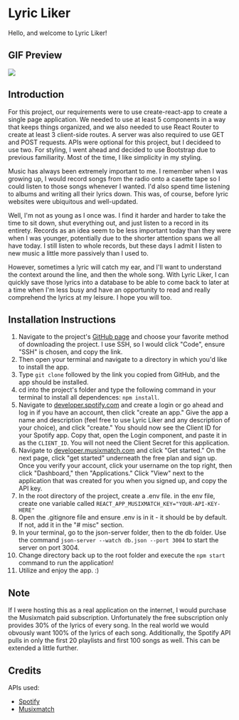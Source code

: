 # Lyric Liker

Hello, and welcome to Lyric Liker!

## GIF Preview
![](https://i.imgur.com/zie1v8K.gif)

## Introduction

For this project, our requirements were to use create-react-app to create a single page application. We needed to use at least 5 components in a way that keeps things organized, and we also needed to use React Router to create at least 3 client-side routes. A server was also required to use GET and POST requests. APIs were optional for this project, but I decideed to use two. For styling, I went ahead and decided to use Bootstrap due to previous familiarity. Most of the time, I like simplicity in my styling.

Music has always been extremely important to me. I remember when I was growing up, I would record songs from the radio onto a casette tape so I could listen to those songs whenever I wanted. I'd also spend time listening to albums and writing all their lyrics down. This was, of course, before lyric websites were ubiquitous and well-updated. 

Well, I'm not as young as I once was. I find it harder and harder to take the time to sit down, shut everything out, and just listen to a record in its entirety. Records as an idea seem to be less important today than they were when I was younger, potentially due to the shorter attention spans we all have today. I still listen to whole records, but these days I admit I listen to new music a little more passively than I used to.

However, sometimes a lyric will catch my ear, and I'll want to understand the context around the line, and then the whole song. With Lyric Liker, I can quickly save those lyrics into a database to be able to come back to later at a time when I'm less busy and have an opportunity to read and really comprehend the lyrics at my leisure. I hope you will too.

## Installation Instructions
1. Navigate to the project's [GitHub page](https://github.com/trevortx/lyric-liker) and choose your favorite method of downloading the project. I use SSH, so I would click "Code", ensure "SSH" is chosen, and copy the link.
2. Then open your terminal and navigate to a directory in which you'd like to install the app. 
3. Type `git clone` followed by the link you copied from GitHub, and the app should be installed.
4. cd into the project's folder and type the following command in your terminal to install all dependences: `npm install`.
5. Navigate to [developer.spotify.com](https://developer.spotify.com/) and create a login or go ahead and log in if you have an account, then click "create an app." Give the app a name and description (feel free to use Lyric Liker and any description of your choice), and click "create." You should now see the Client ID for your Spotify app. Copy that, open the Login component, and paste it in as the `CLIENT_ID`. You will not need the Client Secret for this application.
6. Navigate to [developer.musixmatch.com](https://developer.musixmatch.com/) and click "Get started." On the next page, click "get started" underneath the free plan and sign up. Once you verify your account, click your username on the top right, then click "Dashboard," then "Applications." Click "View" next to the application that was created for you when you signed up, and copy the API key.
7. In the root directory of the project, create a .env file. in the env file, create one variable called `REACT_APP_MUSIXMATCH_KEY="YOUR-API-KEY-HERE"`
8. Open the .gitignore file and ensure .env is in it - it should be by default. If not, add it in the "# misc" section.
9. In your terminal, go to the json-server folder, then to the db folder. Use the command `json-server --watch db.json --port 3004` to start the server on port 3004.
10. Change directory back up to the root folder and execute the `npm start` command to run the application!
11. Utilize and enjoy the app. :)

## Note
If I were hosting this as a real application on the internet, I would purchase the Musixmatch paid subscription. Unfortunately the free subscription only provides 30% of the lyrics of every song. In the real world we would obvously want 100% of the lyrics of each song. Additionally, the Spotify API pulls in only the first 20 playlists and first 100 songs as well. This can be extended a little further.

## Credits
APIs used:
- [Spotify](https://developer.spotify.com/)
- [Musixmatch](https://developer.musixmatch.com/)
